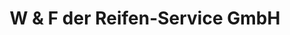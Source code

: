---
title: "W & F der Reifen-Service GmbH"
url: /oldenburg/w-und-f-der-reifen-service-gmbh/
shop: Autowerkstatt
---